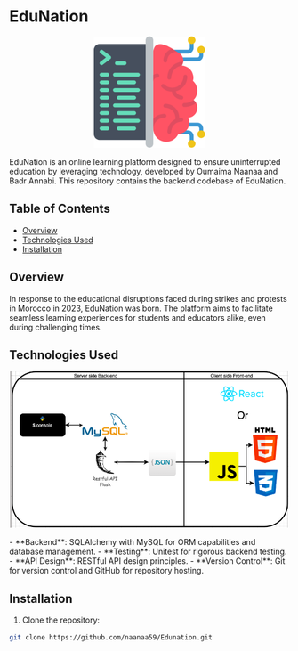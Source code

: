 # EduNation

<p align="center">
  <img src="client/src/images/logo.png" alt="EduNation Logo" width="200"/>
</p>


EduNation is an online learning platform designed to ensure uninterrupted education by leveraging technology, developed by Oumaima Naanaa and Badr Annabi. This repository contains the backend codebase of EduNation.

## Table of Contents

- [Overview](#overview)
- [Technologies Used](#technologies-used)
- [Installation](#installation)



## Overview

In response to the educational disruptions faced during strikes and protests in Morocco in 2023, EduNation was born. The platform aims to facilitate seamless learning experiences for students and educators alike, even during challenging times.

## Technologies Used
<p align="center">
  <img src="client/src/images/mvp_tech.png" alt="EduNation Logo" width="500"/>
</p>
- **Backend**: SQLAlchemy with MySQL for ORM capabilities and database management.
- **Testing**: Unitest for rigorous backend testing.
- **API Design**: RESTful API design principles.
- **Version Control**: Git for version control and GitHub for repository hosting.

## Installation

1. Clone the repository:

```bash
git clone https://github.com/naanaa59/Edunation.git

